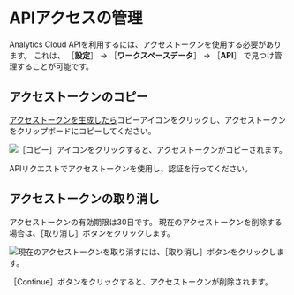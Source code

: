 # APIアクセスの管理

Analytics Cloud APIを利用するには、アクセストークンを使用する必要があります。 これは、 ［**設定**］ &rarr; ［**ワークスペースデータ**］ &rarr; ［**API**］ で見つけ管理することが可能です。

<a name="copying-the-access-token" />

## アクセストークンのコピー

[アクセストークンを生成したら](../apis/authentication.md)コピーアイコンをクリックし、アクセストークンをクリップボードにコピーしてください。

![［コピー］アイコンをクリックすると、アクセストークンがコピーされます。](./managing-api-access/images/01.png)

APIリクエストでアクセストークンを使用し、認証を行ってください。

<a name="revoking-the-access-token" />

## アクセストークンの取り消し

アクセストークンの有効期限は30日です。 現在のアクセストークンを削除する場合は、［取り消し］ボタンをクリックします。

![現在のアクセストークンを取り消すには、［取り消し］ボタンをクリックします。](./managing-api-access/images/02.png)

［Continue］ボタンをクリックすると、アクセストークンが削除されます。
